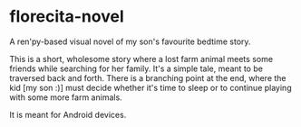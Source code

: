 # florecita-novel
A ren'py-based visual novel of my son's favourite bedtime story.

This is a short, wholesome story where a lost farm animal meets some friends while searching for her family.
It's a simple tale, meant to be traversed back and forth.
There is a branching point at the end, where the kid [my son :)] must decide whether it's time to sleep or to continue playing with some more farm animals.

It is meant for Android devices.

